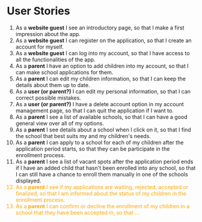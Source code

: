 <h1>User Stories</h1>
<style>
    .new {
        color: orange;
    }
</style>
<ol>
    <li>
        As a <b>website guest</b> I see an introductory page, so that I make a first impression about the app.
    </li>
    <li>
        As a <b>website guest</b> I can register on the application, so that I create an account for myself. 
    </li>
    <li>
        As a <b>website guest</b> I can log into my account, so that I have access to all the functionalities of the app.
    </li>
    <li>
        As a <b>parent</b> I have an option to add children into my account, so that I can make school applications for them.
    </li>
    <li>
        As a <b>parent</b> I can edit my children information, so that I can keep the details about them up to date.
    </li>
    <li>
        As a <b>user (or parent?)</b> I can edit my personal information, so that I can correct possible mistakes.
    </li>
    <li>
        As a <b>user (or parent?)</b> I have a delete account option in my account management page, so that I can quit the application if I want to.
    </li>
    <li>
        As a <b>parent</b> I see a list of available schools, so that I can have a good general view over all of my options.
    </li>
    <li>
        As a <b>parent</b> I see details about a school when I click on it, so that I find the school that best suits my and my children's needs.
    </li>
    <li>
        As a <b>parent</b> I can apply to a school for each of my children after the application period starts, so that they can be participate in the enrollment process.
    </li>
    <li>
        As a <b>parent</b> I see a list of vacant spots after the application period ends if I have an added child that hasn't been enrolled into any school, so that I can still have a chance to enroll them manually in one of the schools displayed.
    </li>
    <li class="new">
        As a <b>parent</b> I see if my applications are waiting, rejected, accepted or finalized, so that I am informed about the status of my children in the enrollment process.
    </li>
    <li class="new">
        As a <b>parent</b> I can confirm or decline the enrollment of my children in a school that they have been accepted in, so that ...
    </li>
</ol>
